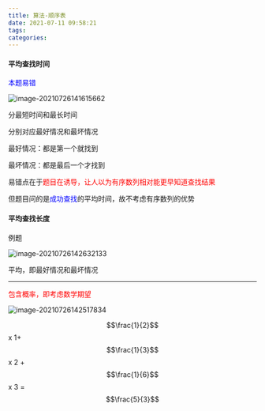 ```yaml
---
title: 算法-顺序表
date: 2021-07-11 09:58:21
tags:
categories:
---
```




#### 平均查找时间

<font color=blue>本题易错</font>

![image-20210726141615662](https://picgo-freejim.oss-cn-beijing.aliyuncs.com/to_upload/image-20210726141615662.png)

分最短时间和最长时间

分别对应最好情况和最坏情况

最好情况：都是第一个就找到

最坏情况：都是最后一个才找到

易错点在于<font color=red>题目在诱导，让人以为有序数列相对能更早知道查找结果</font>

但题目问的是<font color=blue>成功查找</font>的平均时间，故不考虑有序数列的优势





#### 平均查找长度

例题

![image-20210726142632133](https://picgo-freejim.oss-cn-beijing.aliyuncs.com/to_upload/image-20210726142632133.png)

平均，即最好情况和最坏情况

---

<font color=red>包含概率，即考虑数学期望</font>

![image-20210726142517834](https://picgo-freejim.oss-cn-beijing.aliyuncs.com/to_upload/image-20210726142517834.png)

$$\frac{1}{2}$$ x 1+ $$\frac{1}{3}$$ x 2 + $$\frac{1}{6}$$ x 3 = $$\frac{5}{3}$$

